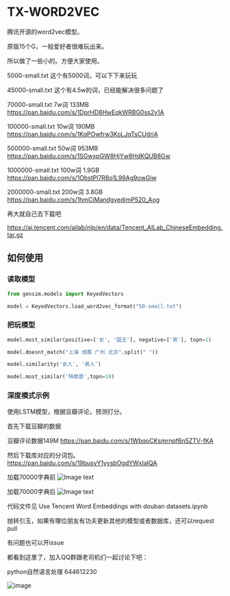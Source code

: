 # TX-WORD2VEC

腾讯开源的word2vec模型。

原版15个G，一般爱好者很难玩出来。

所以做了一些小的。方便大家使用。


5000-small.txt 这个有5000词，可以下下来玩玩

45000-small.txt 这个有4.5w的词，已经能解决很多问题了

70000-small.txt 7w词  133MB
https://pan.baidu.com/s/1DprHD8HwEqkWRBG0ss2y1A

100000-small.txt 10w词 190MB
https://pan.baidu.com/s/1KqPOwfrw3KoLJqTsCUdriA

500000-small.txt 50w词 953MB
https://pan.baidu.com/s/1SGwxpGW8HjYw8HdKQUB8Gw

1000000-small.txt 100w词 1.9GB
https://pan.baidu.com/s/1ObstPl7R8o1L98Ag9owGiw

2000000-small.txt 200w词 3.8GB
https://pan.baidu.com/s/1hmCiMandgyedjmP520_Aog

再大就自己去下载吧

https://ai.tencent.com/ailab/nlp/en/data/Tencent_AILab_ChineseEmbedding.tar.gz

## 如何使用

### 读取模型

```python
from gensim.models import KeyedVectors

model = KeyedVectors.load_word2vec_format("50-small.txt")
```
### 把玩模型

```python
model.most_similar(positive=['女', '国王'], negative=['男'], topn=1)

model.doesnt_match("上海 成都 广州 北京".split(" "))

model.similarity('女人', '男人')

model.most_similar('特朗普',topn=10)

```

### 深度模式示例

使用LSTM模型，根据豆瓣评论，预测打分。

首先下载豆瓣的数据

豆瓣评论数据149M
https://pan.baidu.com/s/1WbqoCKsmrnpf6n5ZTV-fKA

然后下载库对应的分词包。
https://pan.baidu.com/s/19busyY1yysbOgdYWxIaIQA

加载70000字典前
![Image text](https://github.com/cliuxinxin/TX-WORD2VEC-SMALL/blob/master/pics/WX20181025-142826%402x.png)

加载70000字典后
![Image text](https://github.com/cliuxinxin/TX-WORD2VEC-SMALL/blob/master/pics/WX20181025-142850%402x.png)


代码文件见
Use Tencent Word Embeddings with douban datasets.ipynb

抛转引玉，如果有哪位朋友有功夫更新其他的模型或者数据库，还可以request pull

有问题也可以开issue

都看到这里了，加入QQ群跟老司机们一起讨论下吧：

python自然语言处理 644612230

![image](https://user-images.githubusercontent.com/6162238/115372082-22f1c580-a1fd-11eb-984c-7ff5fcab742a.png)


